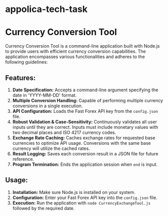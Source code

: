 # appolica-tech-task

# Currency Conversion Tool

Currency Conversion Tool is a command-line application built with Node.js to provide users with efficient currency conversion capabilities. The application encompasses various functionalities and adheres to the following guidelines:

## Features:

1. **Date Specification:** Accepts a command-line argument specifying the date in 'YYYY-MM-DD' format.
2. **Multiple Conversion Handling:** Capable of performing multiple currency conversions in a single execution.
3. **API Configuration:** Loads the Fast Forex API key from the `config.json` file.
4. **Robust Validation & Case-Sensitivity:** Continuously validates all user inputs until they are correct. Inputs must include monetary values with two decimal places and ISO 4217 currency codes.
5. **Exchange Rate Caching:** Caches exchange rates for requested base currencies to optimize API usage. Conversions with the same base currency will utilize the cached rates.
6. **Result Logging:** Saves each conversion result in a JSON file for future reference.
7. **Program Termination:** Ends the application session when `end` is input.

## Usage:

1. **Installation:** Make sure Node.js is installed on your system.
2. **Configuration:** Enter your Fast Forex API key into the `config.json` file.
3. **Execution:** Run the application with `node CurrencyExchangeTool.js` followed by the required date.
